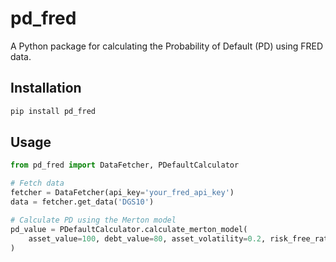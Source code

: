 # pd_fred

A Python package for calculating the Probability of Default (PD) using FRED data.

## Installation
```bash
pip install pd_fred
```

## Usage
```python
from pd_fred import DataFetcher, PDefaultCalculator

# Fetch data
fetcher = DataFetcher(api_key='your_fred_api_key')
data = fetcher.get_data('DGS10')

# Calculate PD using the Merton model
pd_value = PDefaultCalculator.calculate_merton_model(
    asset_value=100, debt_value=80, asset_volatility=0.2, risk_free_rate=0.01, time_horizon=1
)
```
